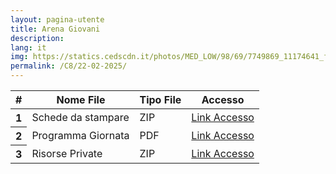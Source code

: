 ```yaml
---
layout: pagina-utente
title: Arena Giovani
description:
lang: it
img: https://statics.cedscdn.it/photos/MED_LOW/98/69/7749869_11174641_fontanafredda_centro.jpg?webp
permalink: /C8/22-02-2025/
---
```


<table class="table">
  <thead>
    <tr>
      <th scope="col">#</th>
      <th scope="col">Nome File</th>
      <th scope="col">Tipo File</th>
      <th scope="col">Accesso</th>
    </tr>
  </thead>
  <tbody>
    <tr>
      <th scope="row">1</th>
      <td>Schede da stampare </td>
      <td>ZIP </td>
      <td><a href="https://drive.google.com/file/d/1-8LAB67s-x2vem-ZdkxIsxqNzllZCZec/view?usp=sharing">Link Accesso</a></td>
    </tr>
    <tr>
      <th scope="row">2</th>
      <td>Programma Giornata</td>
      <td>PDF </td>
      <td><a href="/assets/programma_oratorio_22_02_2025.pdf">Link Accesso</a></td>
    </tr>
   <tr>
      <th scope="row">3</th>
      <td>Risorse Private </td>
      <td>ZIP </td>
      <td><a href="#accessononconsentito">Link Accesso</a></td>
    </tr>
  </tbody>
</table>
